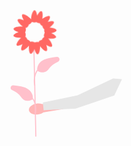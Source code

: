 <svg xmlns="http://www.w3.org/2000/svg" width="598.25299" height="581.49793" viewBox="0 0 598.25299 581.49793" xmlns:xlink="http://www.w3.org/1999/xlink">

<style>
    .flash{
        animation:flash .2s infinite steps(5,jump-none);
    }
    .spin{
        transform-box:fill-box;
        transform-origin:center;
        animation:spin 7s infinite linear;
    }
    .spin-counter{
        transform-box:fill-box;
        transform-origin:center;
        animation:spin-counter 7s infinite linear;
    }
    .flower{
        transform-box:fill-box;
        transform-origin:center;
        animation:flower 4s infinite ease-in-out;
    }
    .hair{
        transform-box:fill-box;
        transform-origin:top-left;
        animation:hair 3s infinite ease-in-out;
    }
    .tap{
        transform-box:fill-box;
        transform-origin:right;
        animation:tap 1.3s infinite cubic-bezier(.2,1.4,.7,2);
    }
    @keyframes flash{
        0%{fill:yellow}
        20%{fill:pink}
        40%{fill:blue}
        60%{fill:orange}
        80%{fill:red}
        100%{fill:purple}
    }
    @keyframes spin{
        0%{transform:rotate(0deg)}
        100%{transform:rotate(359deg)}
    }
    @keyframes spin-counter{
        0%{transform:rotate(0deg)}
        100%{transform:rotate(-359deg)}
    }
    @keyframes flower{
        0%{
            transform:scale(1.0);
            fill:#3f3d56;
        }
        50%{
            transform:scale(1.3);
            fill: yellow;
        }
        100%{
            transform:scale(1.0);
            fill: #3f3d56;
        }
    }
    @keyframes hair{
        0%{transform:rotate(0deg)}
        50%{transform:rotate(-2deg)}
        100%{transform:rotate(0deg)}
    }
    @keyframes tap{
        0%{transform:rotate(-2deg)}
        50%{transform:rotate(-5deg)}
        100%{transform:rotate(-2deg)}
    }
</style>

<!-- right hand -->
<path id="uuid-207e1ec5-f316-41d7-bdda-8b0dd0a2bd60-198" d="M317.37575,441.36116c-8.89671,1.36364-15.40463,7.05944-14.53588,12.72122,.86876,5.66178,8.78434,9.14461,17.68405,7.7793,3.56255-.49662,6.95436-1.83918,9.89166-3.91538l37.62277-6.25382-2.511-14.87153-37.53792,5.31177c-3.42552-1.10114-7.06497-1.36572-10.61369-.77157Z" fill="#ffb6b6"/>

<!-- right sleeve -->
<polygon points="479.50058 395.00508 464.91227 425.96119 391.57489 450.64909 330.71947 453.89578 329.19546 439.2792 395.14843 425.48908 462.82463 393.50814 479.50058 395.00508" fill="#e6e6e6"/>

<!-- middle flower -->
<g class="flash">

<!-- middle flower stem  -->
<rect  x="313.0222" y="330.24459" width="2.0005" height="173.77644" transform="translate(-9.1013 7.00975) rotate(-1.26066)"/>

<path  d="M313.1538,407.16797c-.18115-.61621-4.32715-15.26855,4.65088-29.6709l1.69727,1.05859c-8.48975,13.61816-4.47021,27.90723-4.42871,28.05078l-1.91943,.56152Z" />

<path d="M318.50651,378.60915s-2.72937-18.65506,22.41425-23.77492c5.23825-1.06664,10.16278-1.79561,14.67694-2.28132,5.32851-.57333,7.40701,6.72083,2.59337,9.0768-6.97123,3.41197-13.52893,7.71085-16.94694,12.80161-9.42681,14.04022-22.73764,4.17784-22.73764,4.17784Z"/>

<path d="M315.74023,461.11523l-1.91943-.56152c.0415-.14355,4.06104-14.43262-4.42871-28.05078l1.69727-1.05859c8.97803,14.40234,4.83203,29.05469,4.65088,29.6709Z"/>

<path d="M310.3877,432.55605s2.72937-18.65506-22.41425-23.77492c-5.23825-1.06664-10.16278-1.79561-14.67694-2.28132-5.32851-.57333-7.40701,6.72083-2.59337,9.0768,6.97123,3.41197,13.52893,7.71085,16.94694,12.80161,9.42681,14.04022,22.73764,4.17784,22.73764,4.17784Z"/>

<!-- flower petals on middle -->
<path class="spin" d="M345.38308,306.12152c5.06107-1.33443,9.79382-3.65962,9.63686-5.95984-.18646-2.73252-7.21292-4.56342-13.27465-4.84202,4.57215-3.57699,8.77317-8.52168,7.48846-10.75799-1.1811-2.05594-6.67554-1.25956-11.74486,.5512,2.99995-4.28898,5.10906-9.12193,3.50282-10.77588-2.00087-2.06027-9.10218,1.49577-13.9485,5.42651,.94344-6.1237,.46649-13.8534-2.2801-14.55274-2.29776-.58506-5.55432,3.91139-7.78706,8.80952-.98679-5.1402-2.98444-10.02026-5.29-10.02026-3.28439,0-5.9469,9.9025-5.9469,16.35398,0,.36468,.00967,.70797,.02632,1.03597-.32965-.38218-.70745-.78145-1.1383-1.19988-4.62815-4.49466-13.58691-9.48355-15.8751-7.12744-1.60625,1.65395,.50287,6.4869,3.50282,10.77588-5.06932-1.81075-10.56375-2.60714-11.74486-.5512-1.58701,2.76251,5.19664,9.65864,10.71068,13.00291-.33147-.03993-.67971-.07355-1.05033-.09883-6.4365-.43917-16.49728,1.54306-16.72087,4.81983-.15696,2.30022,4.57578,4.62541,9.63686,5.95984-5.03878,1.89411-9.74642,4.83707-9.31913,7.16931,.51858,2.8306,8.42853,3.82148,14.64789,3.24148-4.64633,4.4579-9.68446,12.44383-7.5819,14.78429,1.54078,1.71511,6.50608-.06012,10.98934-2.76114-2.15166,4.93429-3.32024,10.36176-1.34945,11.68009,2.60449,1.74223,9.74743-4.32147,13.51348-9.53904-.38374,6.38314,1.14359,15.15229,4.17408,15.49836,2.29068,.2616,4.82911-4.36033,6.39273-9.35537,1.66258,5.11982,4.38795,9.95671,6.73724,9.63613,3.05486-.41687,4.38668-9.40546,3.81684-15.79319,3.88469,5.00287,10.42248,10.35339,12.88884,8.70356,1.9708-1.31833,.80222-6.7458-1.34945-11.68009,4.48325,2.70102,9.44855,4.47625,10.98934,2.76114,2.10256-2.34046-2.93557-10.3264-7.5819-14.78429,6.21936,.58,14.12931-.41088,14.64789-3.24148,.42729-2.33224-4.28035-5.2752-9.31913-7.16931Zm-27.25118,18.05535c-1.30094,.17752-2.49049,.43103-3.39512,1.07838-.96104-.95404-2.3647-1.2446-3.92539-1.42282-1.74749-.19956-3.33551-.21882-4.54651,.78962-.44311-1.23164-1.53269-2.1066-2.80192-2.95564-1.09135-.73004-2.14972-1.3293-3.2561-1.44485-.08644-1.35139-.94416-2.4999-1.99392-3.66846-.66934-.7451-1.33902-1.41125-2.08213-1.85683,1.07214-1.3054,.94852-2.9553,.61679-4.76601-.2366-1.2915-.54407-2.46827-1.23197-3.34246,.90927-1.00353,1.13558-2.41899,1.24252-3.98616,.11675-1.7112,.06824-3.26269-.91948-4.41797,2.55254,.32468,3.78435-1.26552,4.92929-3.25854,.65405-1.13848,1.17989-2.23522,1.21986-3.3469,1.34239-.17824,2.42983-1.11217,3.52418-2.23903,.93486-.96262,1.73007-1.91578,2.02877-3.01283,1.0712,.90022,2.53281,1.03646,4.14527,1.03646,1.57083,0,2.99839-.12942,4.06148-.96827,.82534,.7458,1.97845,1.13265,3.25084,1.45663,1.21463,.30928,2.36117,.51612,3.4036,.30795,.38052,.86931,1.05707,1.65872,1.82981,2.4544,1.09435,1.12687,2.18179,2.06079,3.52418,2.23903,.03998,1.11167,.56582,2.20841,1.21986,3.3469,.76989,1.34014,1.57848,2.49889,2.80151,3.01589-.1428,.77844-.12753,1.63528-.06603,2.53672,.10695,1.56718,.33326,2.98266,1.24252,3.98616-.68791,.87419-.99537,2.05096-1.23197,3.34246-.33173,1.8107-.45535,3.46061,.61679,4.76601-.7431,.44557-1.41278,1.11173-2.08213,1.85683-1.04976,1.16856-1.90749,2.31707-1.99392,3.66846-1.10638,.11555-2.16475,.71482-3.2561,1.44485-1.49056,.99708-2.73218,2.03061-2.97065,3.63515-1.11854-.54256-2.45752-.47248-3.90393-.27513Z" fill="#ff6863"/>

<!-- flower center on middle flower -->
<circle class="flower" cx="314.6595" cy="306.0531" r="21.23894" fill="#3f3d56"/></g>

<!-- ground -->
<path d="M58.50921,563.59732c0,.66003,.53003,1.19,1.19006,1.19H581.98925c.65997,0,1.19-.52997,1.19-1.19,0-.65997-.53003-1.19-1.19-1.19H59.69927c-.66003,0-1.19006,.53003-1.19006,1.19Z" fill="#3f3d56"/>

<!-- right leg skin -->
<polygon points="344.23894 512.546 331.14162 545.67451 314.19215 534.11806 324.20774 499.44869 344.23894 512.546" fill="#ffb6b6"/>

<!-- left leg skin -->
<polygon points="289.53838 500.21912 254.86901 533.34763 268.73676 547.9858 304.17655 520.25031 289.53838 500.21912" fill="#ffb6b6"/>

<!-- back of hair -->
<polygon points="485.99813 392.35886 485.61291 389.66236 476.75296 372.32767 447.47661 380.03198 452.86962 403.91532 485.99813 392.35886" fill="#ffb6b6"/>

<!-- skirt right leg-->
<path  d="M473.67124,507.92342l.90036,11.57162s3.72223,48.52195-26.32456,52.3741c-30.04679,3.85215-43.1441,7.7043-60.864-22.34248l-27.73549-49.30754-16.20027,19.27593-21.55082-16.96463s15.40861-60.09357,27.73549-62.40486c1.54086-.28891,3.08172-.43337,4.59851-.46497,10.20508-.21261,19.82492,4.77897,25.93085,12.95861l34.95723,46.82949,12.7121-5.77823,45.84061,14.25296Z" fill="#2f2e41"/>

<!-- right foot -->
<path d="M307.25828,544.13365l6.93387-13.09732,20.03119,13.86775s4.62258,16.94947-2.31129,19.26076c-6.93387,2.31129-26.19463-.77043-26.19463-.77043,0,0-35.4398,7.7043-36.21023,.77043s16.17904-8.47473,16.17904-8.47473l21.57205-11.55646Z" fill="#2f2e41"/>

<!-- skirt left leg -->
<path d="M382.76045,534.88849l-53.54491-33.73818-27.35028,24.49301-18.49033-21.57205s33.89894-50.07798,43.91453-52.38927,26.19463-3.85215,26.19463-3.85215l49.30754,45.45539-20.03119,41.60324Z" fill="#2f2e41"/>

<!-- left foot -->
<path class="tap" d="M254.09858,530.2659l17.7199,19.26076-2.33678,1.99887s-4.59709,20.02209-15.38312,13.24898c-10.78603-6.77311-11.55646-8.31398-11.55646-8.31398,0,0-30.81722,6.93387-33.89894-5.39301-3.08172-12.32689,5.39301-10.0156,5.39301-10.0156l7.6952,4.62258,32.36718-15.40861Z" fill="#2f2e41"/>

<!-- face -->
<circle  cx="456.72177" cy="363.85294" r="24.65377" fill="#ffb6b6"/>

<!-- chest -->
<path  d="M450.94354,398.90752l35.4398-10.78603s13.86775,32.35808,11.55646,46.99625c-2.31129,14.63818-23.3682,84.37729-23.3682,84.37729l-46.74096-25.82458s-.77043-15.40861-3.08172-22.34248-9.63038-28.12071,6.54866-45.84061c16.17904-17.7199,19.64597-26.57985,19.64597-26.57985Z" fill="#e6e6e6"/>

<!-- big flower -->
<g class="flash">

<rect x="107.34447" y="155.95049" width="1.99952" height="409.09901" transform="translate(-7.90461 2.47077) rotate(-1.26058)"/>

<path d="M107.59862,336.66016c-.10254-.34961-10.01758-35.3584,10.79932-68.75146l1.69727,1.05811c-20.34814,32.6416-10.67773,66.78906-10.57764,67.13086l-1.91895,.5625Z"/>

<path  d="M118.90075,269.80903s-6.42539-43.91713,52.76688-55.97014c12.33172-2.51104,23.92488-4.22717,34.55197-5.3706,12.54419-1.34971,17.43734,15.82195,6.10524,21.36829-16.41144,8.03236-31.84935,18.15263-39.89591,30.13712-22.19228,33.05303-53.52818,9.83533-53.52818,9.83533Z"/>

<path d="M111.08984,463.66016l-1.91895-.5625c.09961-.34082,9.75146-34.52051-10.57764-67.13086l1.69727-1.05859c20.81689,33.39355,10.90186,68.40234,10.79932,68.75195Z"/>

<path  d="M99.78771,396.80903s6.42539-43.91713-52.76688-55.97014c-12.33172-2.51104-23.92488-4.22717-34.55197-5.3706-12.54419-1.34971-17.43734,15.82195-6.10524,21.36829,16.41144,8.03236,31.84935,18.15263,39.89591,30.13712,22.19228,33.05303,53.52818,9.83533,53.52818,9.83533Z"/>

<!-- big flower petals -->
<path class="spin-counter" d="M182.17266,99.16107c11.91461-3.14148,23.05627-8.61536,22.68677-14.03046-.43896-6.4328-16.98041-10.74304-31.25073-11.39893,10.76361-8.42084,20.6535-20.06146,17.62909-25.32611-2.78052-4.84003-15.71533-2.96521-27.64935,1.29761,7.06238-10.09698,12.02759-21.47455,8.24622-25.36823-4.71039-4.85022-21.42804,3.5213-32.8371,12.7749,2.22101-14.4162,1.09821-32.61322-5.36774-34.25958-5.4093-1.37732-13.07581,9.20807-18.33203,20.73907-2.32306-12.10089-7.02588-23.58936-12.45355-23.58936-7.73199,0-14,23.31213-14,38.5,0,.85852,.02277,1.66669,.06195,2.43884-.77606-.89972-1.66547-1.83966-2.67975-2.82471-10.89545-10.58118-31.98584-22.32587-37.37262-16.77917-3.78137,3.89368,1.18384,15.27124,8.24622,25.36823-11.93402-4.26282-24.86884-6.13763-27.64935-1.29761-3.73608,6.50342,12.23376,22.73804,25.21472,30.61102-.78033-.09399-1.60016-.17316-2.47266-.23267-15.15259-1.03387-38.83734,3.63263-39.36371,11.34668-.36951,5.4151,10.77216,10.88898,22.68677,14.03046-11.86212,4.45905-22.9447,11.38727-21.93878,16.87775,1.22083,6.6637,19.84216,8.9964,34.48358,7.63098-10.93823,10.49463-22.79883,29.29486-17.84906,34.80469,3.62726,4.03766,15.31641-.14154,25.87073-6.50018-5.06537,11.61615-7.81641,24.39331-3.17682,27.49689,6.13141,4.1015,22.94708-10.17346,31.81299-22.45648-.90338,15.02698,2.6922,35.67102,9.82648,36.48572,5.39264,.61584,11.36853-10.26495,15.04956-22.02411,3.914,12.05292,10.32996,23.43976,15.8606,22.68506,7.19165-.98138,10.32697-22.14203,8.98547-37.17981,9.1452,11.77759,24.53625,24.3736,30.34247,20.48962,4.63959-3.10358,1.88855-15.88074-3.17682-27.49689,10.55432,6.35864,22.24347,10.53784,25.87073,6.50018,4.94977-5.50983-6.91083-24.31006-17.84906-34.80469,14.64142,1.36542,33.26276-.96729,34.48358-7.63098,1.00592-5.49048-10.07666-12.4187-21.93878-16.87775Zm-64.15381,42.50531c-3.06262,.41791-5.86304,1.01471-7.99268,2.5387-2.26245-2.24597-5.56689-2.92999-9.24103-3.34955-4.11389-.46979-7.85236-.51514-10.70325,1.85889-1.04315-2.89948-3.60822-4.95929-6.59619-6.95807-2.56921-1.71863-5.06079-3.12939-7.66541-3.40143-.20349-3.1814-2.22272-5.88519-4.69403-8.63617-1.57574-1.75409-3.15228-3.32233-4.90167-4.37128,2.52399-3.07312,2.23297-6.95728,1.45203-11.21997-.55701-3.04041-1.28082-5.81073-2.90027-7.86871,2.14056-2.36249,2.67334-5.6947,2.92511-9.38409,.27484-4.02844,.16064-7.68091-2.16461-10.40063,6.00909,.76434,8.909-2.97925,11.60437-7.67114,1.53973-2.68018,2.77765-5.26208,2.87177-7.87915,3.16022-.41962,5.72021-2.61823,8.29651-5.27106,2.20081-2.26617,4.07288-4.51007,4.77606-7.09271,2.52179,2.11926,5.96265,2.44,9.75867,2.44,3.698,0,7.05872-.30469,9.5614-2.27948,1.94299,1.75574,4.65759,2.66644,7.65302,3.42914,2.85944,.72809,5.55859,1.21503,8.01263,.72498,.89581,2.04651,2.48853,3.90491,4.30768,5.77808,2.57629,2.65283,5.13629,4.85144,8.29651,5.27106,.09412,2.61707,1.33203,5.19897,2.87177,7.87915,1.81244,3.15491,3.716,5.88281,6.59521,7.09991-.33618,1.83258-.30023,3.84973-.15546,5.97186,.25177,3.68939,.78455,7.02167,2.92511,9.38409-1.61945,2.05798-2.34326,4.82831-2.90027,7.86871-.78094,4.2627-1.07196,8.14685,1.45203,11.21997-1.74939,1.04895-3.32593,2.61719-4.90167,4.37128-2.47131,2.75098-4.49054,5.45477-4.69403,8.63617-2.60461,.27203-5.09619,1.6828-7.66541,3.40143-3.50903,2.34729-6.43201,4.7804-6.99341,8.55774-2.63324-1.27728-5.7854-1.1123-9.19049-.64771Z" fill="#ff6863"/>

<circle class="flower" cx="109.84423" cy="99" r="50" fill="#3f3d56"/></g>


<!-- small flower -->
<g class="flash">

<rect x="570.88768" y="466.26258" width="2.00002" height="97.74925" transform="translate(-11.19664 12.70857) rotate(-1.26084)"/>

<path d="M570.979,509.65527c-.104-.35449-2.48779-8.7793,2.66504-17.04492l1.69727,1.05859c-4.66504,7.48242-2.46533,15.34668-2.44287,15.4248l-1.91943,.56152Z"/>

<path d="M574.40991,493.46765s-1.53527-10.49347,12.60802-13.3734c2.94652-.59998,5.71656-1.01003,8.25578-1.28324,2.99728-.3225,4.16644,3.78047,1.45877,5.1057-3.92132,1.91924-7.61002,4.33735-9.53265,7.2009-5.30258,7.89763-12.78992,2.35003-12.78992,2.35003Z"/>

<path d="M573.27392,540l-1.91943-.56152c.02246-.07812,2.22217-7.94141-2.44287-15.42383l1.69727-1.05859c5.15283,8.26562,2.76904,16.68945,2.66504,17.04395Z"/>

<path d="M569.84308,523.81278s1.53527-10.49347-12.60802-13.3734c-2.94652-.59998-5.71656-1.01003-8.25578-1.28324-2.99728-.3225-4.16644,3.78047-1.45877,5.1057,3.92132,1.91924,7.61002,4.33735,9.53265,7.2009,5.30258,7.89763,12.78992,2.35003,12.78992,2.35003Z"/>

<path class="spin-counter" d="M589.52798,452.69335c2.84685-.75062,5.50902-2.05854,5.42073-3.35241-.10489-1.53704-4.05727-2.56692-7.46699-2.72364,2.57184-2.01206,4.93491-4.79345,4.21226-6.05137-.66437-1.15647-3.75499-.7085-6.60648,.31005,1.68747-2.41255,2.87385-5.13109,1.97033-6.06143-1.12549-1.1589-5.11997,.84137-7.84603,3.05241,.53068-3.44458,.2624-7.79254-1.28256-8.18592-1.29249-.32909-3.12431,2.20016-4.38022,4.95535-.55507-2.89136-1.67875-5.63639-2.97563-5.63639-1.84747,0-3.34513,5.57016-3.34513,9.19912,0,.20513,.00544,.39823,.0148,.58273-.18543-.21498-.39794-.43956-.64029-.67493-2.60334-2.52825-7.64263-5.3345-8.92974-4.00918-.90351,.93035,.28286,3.64888,1.97033,6.06143-2.85149-1.01855-5.94211-1.46651-6.60648-.31005-.89269,1.55391,2.92311,5.43298,6.02476,7.31414-.18645-.02246-.38234-.04137-.59081-.05559-3.62053-.24703-9.27972,.86797-9.40549,2.71115-.08829,1.29387,2.57388,2.60179,5.42073,3.35241-2.83431,1.06544-5.48236,2.72085-5.24201,4.03274,.2917,1.59221,4.74105,2.14958,8.23944,1.82333-2.61356,2.50757-5.44751,6.99966-4.26482,8.31616,.86669,.96475,3.65967-.03382,6.1815-1.55314-1.21031,2.77554-1.86764,5.82849-.75906,6.57005,1.46503,.98,5.48293-2.43083,7.60133-5.36571-.21585,3.59052,.64327,8.52316,2.34792,8.71783,1.28851,.14715,2.71637-2.45269,3.59591-5.2624,.9352,2.8799,2.46822,5.60065,3.7897,5.42032,1.71836-.23449,2.4675-5.29057,2.14697-8.88367,2.18514,2.81411,5.86264,5.82378,7.24997,4.89575,1.10857-.74156,.45125-3.79451-.75906-6.57005,2.52183,1.51932,5.31481,2.51789,6.1815,1.55314,1.18269-1.31651-1.65126-5.8086-4.26482-8.31616,3.49839,.32625,7.94774-.23112,8.23944-1.82333,.24035-1.31188-2.4077-2.9673-5.24201-4.03274Zm-15.32879,10.15614c-.73178,.09985-1.4009,.24245-1.90975,.60659-.54059-.53665-1.33014-.70009-2.20803-.80033-.98297-.11225-1.87623-.12309-2.55741,.44416-.24925-.69279-.86214-1.18496-1.57608-1.66255-.61388-.41065-1.20922-.74773-1.83156-.81273-.04862-.76016-.53109-1.4062-1.12158-2.06351-.37651-.41912-.7532-.79383-1.1712-1.04446,.60308-.73429,.53354-1.66236,.34694-2.68088-.13309-.72647-.30604-1.3884-.69298-1.88014,.51146-.56449,.63876-1.36068,.69892-2.24222,.06567-.96255,.03838-1.83526-.51721-2.48511,1.4358,.18263,2.1287-.71186,2.77273-1.83293,.3679-.6404,.66369-1.25731,.68617-1.88263,.7551-.10026,1.36678-.62559,1.98235-1.25946,.52586-.54148,.97317-1.07763,1.14118-1.69472,.60255,.50637,1.4247,.58301,2.33172,.58301,.88359,0,1.6866-.0728,2.28458-.54465,.46426,.41951,1.11288,.63711,1.8286,.81935,.68323,.17397,1.32816,.29032,1.91452,.17322,.21404,.48899,.5946,.93303,1.02927,1.3806,.61557,.63386,1.22726,1.15919,1.98235,1.25946,.02249,.62532,.31827,1.24223,.68617,1.88263,.43306,.75383,.88789,1.40563,1.57585,1.69644-.08033,.43787-.07174,.91985-.03714,1.42691,.06016,.88154,.18746,1.67774,.69892,2.24222-.38695,.49173-.55989,1.15367-.69298,1.88014-.1866,1.01852-.25613,1.94659,.34694,2.68088-.418,.25063-.79469,.62535-1.1712,1.04446-.59049,.65731-1.07296,1.30335-1.12158,2.06351-.62234,.065-1.21767,.40209-1.83156,.81273-.83844,.56086-1.53685,1.14222-1.67099,2.04477-.62918-.30519-1.38235-.26577-2.19596-.15476Z" fill="#ff6863"/>

<circle class="flower" cx="572.24597" cy="452.65487" r="11.9469" fill="#3f3d56"/></g>

<g>

<path id="uuid-fcc96ddd-8a9b-4008-9e3e-ba4d42e134c9-199" d="M372.9429,560.6837c-5.76763,6.90981-6.87749,15.48672-2.47944,19.15655,4.39805,3.66983,12.6373,1.04277,18.40606-5.87027,2.34226-2.72987,3.99672-5.98097,4.82492-9.48131l24.06795-29.58576-11.72388-9.48778-24.62774,28.82333c-3.29686,1.44132-6.20051,3.65139-8.46786,6.44523Z" fill="#ffb6b6"/>

<polygon  points="478.12744 414.451 486.50417 447.63127 445.50568 513.25891 403.65242 555.32266 390.08694 544.06849 432.29671 491.54901 464.29146 423.87933 478.12744 414.451" fill="#e6e6e6"/></g>


<!-- hair -->
<path class="hair" d="M433.99408,359.61557c6.32276-.01514,6.68173,.02699,7.7043,0,7.84218-.20681,9.89286-3.2921,13.86775-3.08172,7.09451,.37553-2.26916,35.94511-6.16344,52.38927-3.81924,16.12741,9.08811,30.5789,10.0156,31.58765,13.10117,14.24835,36.11364,16.85373,40.06238,10.78603,3.19618-4.91121-8.13109-12.37871-5.39301-23.11291,2.67657-10.49307,15.03562-9.3757,18.49033-19.26076,3.61798-10.35219-8.54038-15.57338-16.17904-40.83281-4.3869-14.50661-3.61083-17.20961-7.7043-26.19463-10.94177-24.01645-64.57358-13.7909-58.55271,8.47473,1.16467,4.307-1.93482,9.25899,3.85215,9.24516Z" fill="#2f2e41"/></svg>
